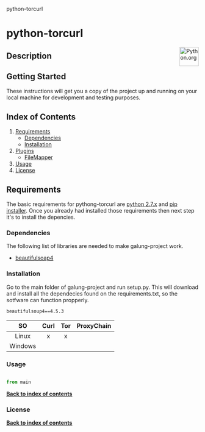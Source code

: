 python-torcurl

# python-torcurl
[<img src="https://www.python.org/static/opengraph-icon-200x200.png" title="Python.org"
align="right" width="50">](https://www.python.org/)

## Description

## Getting Started

These instructions will get you a copy of the project up and running on your local machine for development and testing purposes. 


## Index of Contents

1. [Requirements](#installation)
   * [Dependencies](#dependencies)
   * [Installation](#installation)
2. [Plugins](#plugins)
   * [FileMapper][readme_fm_link]
3. [Usage](#usage)
4. [License](#license)


## Requirements

The basic requirements for pythong-torcurl are [python 2.7.x][python_download_link]  and [pip installer][pip_installer_link]. Once you already had installed those requirements then next step it's to 
install the depencies. 


### Dependencies

The following list of libraries are needed to make galung-project work.

* [beautifulsoap4][beautifulsoap4_link]

### Installation

Go to the main folder of galung-project and run setup.py. This will download and install all the dependecies found on the requirements.txt, so the sotfware can function propperly.

```
beautifulsoup4==4.5.3

```

| SO       | Curl        | Tor | ProxyChain | 
|:-------------:|:-------------:|:-----------:|:------------:|
| Linux| x | x | | |
| Windows | | | | |

### Usage

```python

from main


```

**[Back to index of contents](#index-of-contents)**


### License

**[Back to index of contents](#index-of-contents)**


[readme_fm_link]: <https://github.com/AsiganTheSunk/galung-project/blob/master/trunk/filemapper/README.md>
[readme_cm_link]: <https://dummy_link.com>
[readme_ffmpeg_link]: <https://dummy_link.com>

[pip_installer_link]: <https://pip.pypa.io/en/stable/installing/>
[python_download_link]: <https://www.python.org/downloads/>

[pysrt_link]: <https://github.com/byroot/pysrt>
[langdetect_link]: <https://github.com/Mimino666/langdetect>
[pandas_link]: <http://pandas.pydata.org/>
[numpy_link]: <https://dummy_link.com>
[enum_link]: <https://dummy_link.com>
[logging_link]: <https://dummy_link.com>
[cython_link]: <https://dummy_link.com>
[imdbpy_link]: <https://dummy_link.com>
[python_mal_link]: <https://dummy_link.com>
[tvdb_api_link]: <https://github.com/dbr/tvdb_api>
[logging_link]: <https://dummy_link.com>
[beautifulsoap4_link]: <https://dummy_link.com>
[requests_link]: <https://dummy_link.com>
